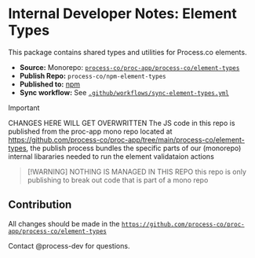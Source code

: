 # Internal Developer Notes: Element Types

This package contains shared types and utilities for Process.co elements.

- **Source:** Monorepo: [`process-co/proc-app/process-co/element-types`](https://github.com/process-co/proc-app/tree/main/process-co/element-types)
- **Publish Repo:** `process-co/npm-element-types`
- **Published to:** [npm](https://www.npmjs.com/package/@process.co/element-types)
- **Sync workflow:** See [`.github/workflows/sync-element-types.yml`](https://github.com/process-co/proc-app/blob/main/.github/workflows/sync%20-%20element-types.yml) 

> [!IMPORTANT] 
> CHANGES HERE WILL GET OVERWRITTEN
> The JS code in this repo is published from the proc-app mono repo located at https://github.com/process-co/proc-app/tree/main/process-co/element-types, the publish process bundles the specific parts of our (monorepo) internal libararies needed to run the element validataion actions

> [!WARNING] NOTHING IS MANAGED IN THIS REPO
> this repo is only publishing to break out code that is part of a mono repo


## Contribution
All changes should be made in the [`https://github.com/process-co/proc-app/process-co/element-types`](https://ghttps://github.com/process-co/proc-app/tree/main/process-co/element-types) 

Contact @process-dev for questions. 